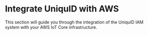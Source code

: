 # Integrate UniquID with AWS

This section will guide you through the integration of the UniquID IAM system with your AWS IoT Core infrastructure.